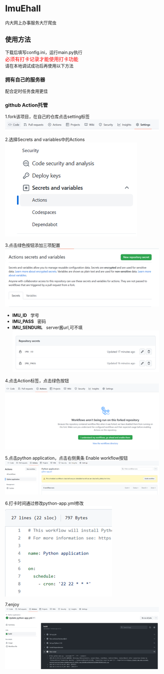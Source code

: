 # ImuEhall
内大网上办事服务大厅爬虫

## 使用方法
下载后填写config.ini，运行main.py执行  
<font size=3 color=RED>必须有打卡记录才能使用打卡功能</font>  
请在本地调试成功后再使用以下方法  

### 拥有自己的服务器
配合定时任务食用更佳
### github Action托管
1.fork该项目，在自己的仓库点击setting标签  
![img_1.png](img/img_1.png)  

2.选择Secrets and variables中的Actions  
![img_2.png](img/img_2.png)  

3.点击绿色按钮添加三项配置  
![img_3.png](img/img_3.png)  
- **IMU_ID**&nbsp;&nbsp;&nbsp;学号  
- **IMU_PASS**&nbsp;&nbsp;&nbsp;密码  
- **IMU_SENDURL**&nbsp;&nbsp;&nbsp;server酱url,可不填
![img.png](img/img_7.png)  

4.点击Action标签，点击绿色按钮  
![img.png](img/img.png)  

5.点击python application，点击右侧黄条 Enable workflow按钮  
![img_4.png](img/img_4.png)  

6.打卡时间通过修改python-app.yml修改  
![img_5.png](img/img_5.png)  

7.enjoy  
![img.png](img/img_6.png)